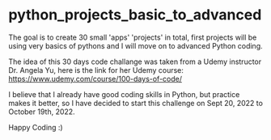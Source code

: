 # python_projects_basic_to_advanced

The goal is to create 30 small 'apps' 'projects' in total, first projects will be using very basics of pythons and I will move on to advanced Python coding.

The idea of this 30 days code challange was taken from a Udemy instructor Dr. Angela Yu, here is the link for her Udemy course: https://www.udemy.com/course/100-days-of-code/

I believe that I already have good coding skills in Python, but practice makes it better, so I have decided to start this challenge on Sept 20, 2022 to October 19th, 2022.

Happy Coding :)
